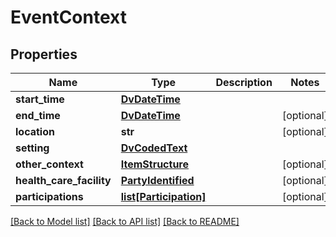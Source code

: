 # EventContext

## Properties
Name | Type | Description | Notes
------------ | ------------- | ------------- | -------------
**start_time** | [**DvDateTime**](DvDateTime.md) |  | 
**end_time** | [**DvDateTime**](DvDateTime.md) |  | [optional] 
**location** | **str** |  | [optional] 
**setting** | [**DvCodedText**](DvCodedText.md) |  | 
**other_context** | [**ItemStructure**](ItemStructure.md) |  | [optional] 
**health_care_facility** | [**PartyIdentified**](PartyIdentified.md) |  | [optional] 
**participations** | [**list[Participation]**](Participation.md) |  | [optional] 

[[Back to Model list]](../README.md#documentation-for-models) [[Back to API list]](../README.md#documentation-for-api-endpoints) [[Back to README]](../README.md)

